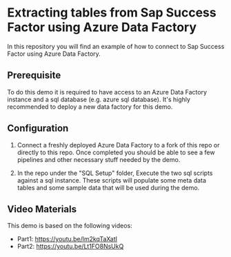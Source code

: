 # Extracting tables from Sap Success Factor using Azure Data Factory 
In this repository you will find an example of how to connect to Sap Success Factor using Azure Data Factory.

## Prerequisite 
To do this demo it is required to have access to an Azure Data Factory instance and a sql database (e.g. azure sql database). 
It's highly recommended to deploy a new data factory for this demo.

## Configuration
1. Connect a freshly deployed Azure Data Factory to a fork of this repo or directly to this repo. 
Once completed you should be able to see a few pipelines and other necessary stuff needed by the demo. 

2. In the repo under the "SQL Setup" folder, Execute the two sql scripts against a sql instance. These scripts will populate some meta data tables and some sample data that will be used during the demo.

## Video Materials
This demo is based on the following videos:
- Part1: https://youtu.be/lm2kqTaXatI
- Part2: https://youtu.be/Lt1FO8NsUkQ
